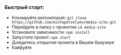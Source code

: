 ### Быстрый старт:
- Клонируйте репозиторий: `git clone https://github.com/michapotselyev/media-site.git`
- Перейдите в папку с проектом `cd media-site`
- Установите зависимости: `npm install`
- Запустите проект: `npm start`
- Дождитесь открытия проекта в Вашем браузере
- Кайфуйте
